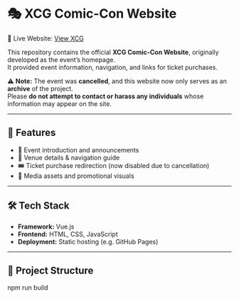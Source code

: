 # 🎭 XCG Comic-Con Website

🔗 Live Website: [View XCG](https://clark-sheng-quan.github.io/XCG_web/)  

This repository contains the official **XCG Comic-Con Website**, originally developed as the event’s homepage.  
It provided event information, navigation, and links for ticket purchases.  

⚠️ **Note:** The event was **cancelled**, and this website now only serves as an **archive** of the project.  
Please **do not attempt to contact or harass any individuals** whose information may appear on the site.  

---

## 🚀 Features
- 📰 Event introduction and announcements  
- 📍 Venue details & navigation guide  
- 🎟️ Ticket purchase redirection (now disabled due to cancellation)  
- 📸 Media assets and promotional visuals  

---

## 🛠️ Tech Stack
- **Framework:** Vue.js  
- **Frontend:** HTML, CSS, JavaScript  
- **Deployment:** Static hosting (e.g. GitHub Pages)  

---

## 📂 Project Structure

npm run build
```
